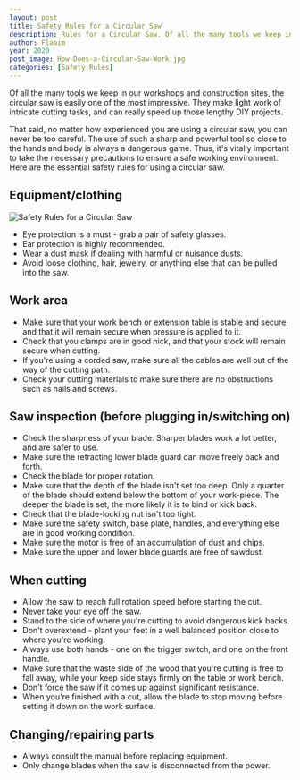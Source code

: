 ```yaml
---
layout: post
title: Safety Rules for a Circular Saw
description: Rules for a Circular Saw. Of all the many tools we keep in our workshops and construction sites, the circular saw is easily one of the most impressive
author: Flaaim
year: 2020
post_image: How-Does-a-Circular-Saw-Work.jpg
categories: [Safety Rules]
---
```


Of all the many tools we keep in our workshops and construction sites, the circular saw is easily one of the most impressive. They make light work of intricate cutting tasks, and can really speed up those lengthy DIY projects.

That said, no matter how experienced you are using a circular saw, you can never be too careful. The use of such a sharp and powerful tool so close to the hands and body is always a dangerous game. Thus, it's vitally important to take the necessary precautions to ensure a safe working environment. Here are the essential safety rules for using a circular saw. 

## Equipment/clothing

![Safety Rules for a Circular Saw](https://safetyworkblog.com/assets/How-Does-a-Circular-Saw-Work.jpg)

- Eye protection is a must - grab a pair of safety glasses.
- Ear protection is highly recommended.
- Wear a dust mask if dealing with harmful or nuisance dusts. 
- Avoid loose clothing, hair, jewelry, or anything else that can be pulled into the saw.

## Work area

- Make sure that your work bench or extension table is stable and secure, and that it will remain secure when pressure is applied to it. 
- Check that you clamps are in good nick, and that your stock will remain secure when cutting. 
- If you're using a corded saw, make sure all the cables are well out of the way of the cutting path.
- Check your cutting materials to make sure there are no obstructions such as nails and screws.



## Saw inspection (before plugging in/switching on)


- Check the sharpness of your blade. Sharper blades work a lot better, and are safer to use. 
- Make sure the retracting lower blade guard can move freely back and forth. 
- Check the blade for proper rotation.
- Make sure that the depth of the blade isn't set too deep. Only a quarter of the blade should extend below the bottom of your work-piece. The deeper the blade is set, the more likely it is to bind or kick back.
- Check that the blade-locking nut isn't too tight. 
- Make sure the safety switch, base plate, handles, and everything else are in good working condition.
- Make sure the motor is free of an accumulation of dust and chips.
- Make sure the upper and lower blade guards are free of sawdust. 



## When cutting


- Allow the saw to reach full rotation speed before starting the cut.
- Never take your eye off the saw.
- Stand to the side of where you're cutting to avoid dangerous kick backs.
- Don't overextend - plant your feet in a well balanced position close to where you're working.
- Always use both hands - one on the trigger switch, and one on the front handle. 
- Make sure that the waste side of the wood that you're cutting is free to fall away, while your keep side stays firmly on the table or work bench. 
- Don't force the saw if it comes up against significant resistance. 
- When you're finished with a cut, allow the blade to stop moving before setting it down on the work surface. 



## Changing/repairing parts


- Always consult the manual before replacing equipment. 
- Only change blades when the saw is disconnected from the power. 
